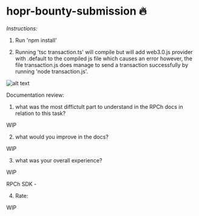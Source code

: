 # hopr-bounty-submission 🔥


*Instructions:*

1. Run 'npm install'

2. Running 'tsc transaction.ts' will compile but will add web3.0.js provider with .default to the compiled js file which causes an error however, the file transaction.js does manage to send a transaction successfully by running 'node transaction.js'.

![alt text](hopr-bounty-submission\RPCh-documentation-review-Elemino\demo-transaction-without-rpch.PNG)




Documentation review: 

1. what was the most diffictult part to understand in the RPCh docs in relation to this task?

WIP

2. what would you improve in the docs?

WIP

3. what was your overall experience?

WIP

RPCh SDK - 


4. Rate:

WIP
